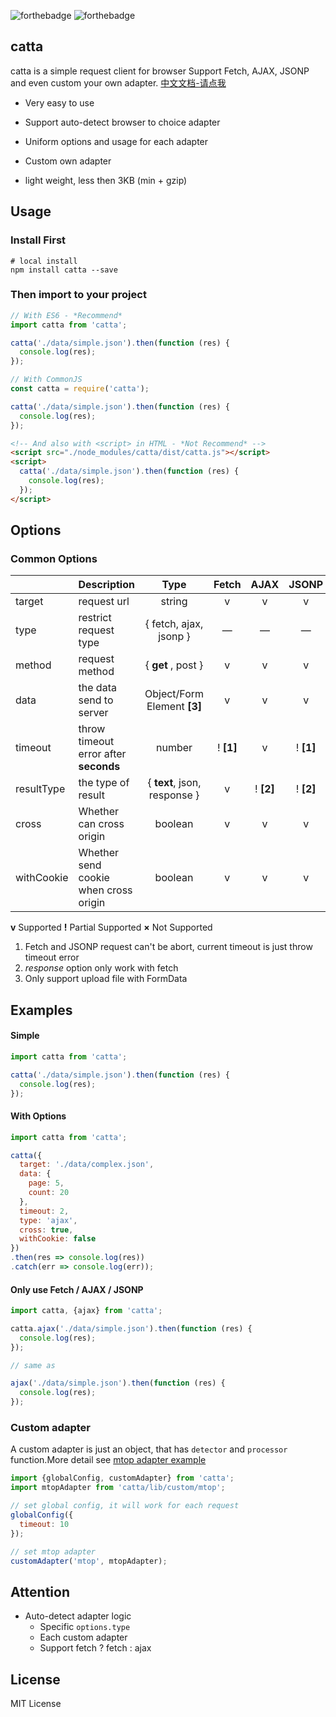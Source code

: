 ![forthebadge](http://forthebadge.com/images/badges/uses-js.svg) ![forthebadge](http://forthebadge.com/images/badges/built-with-love.svg)

## catta
catta is a simple request client for browser
Support Fetch, AJAX, JSONP and even custom your own adapter.
[中文文档-请点我](https://github.com/deft-party/catta/blob/master/README-zhCN.md)

- Very easy to use

- Support auto-detect browser to choice adapter

- Uniform options and usage for each adapter

- Custom own adapter

- light weight, less then 3KB (min + gzip)



## Usage

### Install First

```shell
# local install
npm install catta --save
```



### Then import to your project

```javascript
// With ES6 - *Recommend*
import catta from 'catta';

catta('./data/simple.json').then(function (res) {
  console.log(res);
});
```

```javascript
// With CommonJS
const catta = require('catta');

catta('./data/simple.json').then(function (res) {
  console.log(res);
});
```

```html
<!-- And also with <script> in HTML - *Not Recommend* -->
<script src="./node_modules/catta/dist/catta.js"></script>
<script>
  catta('./data/simple.json').then(function (res) {
    console.log(res);
  });
</script>
```



## Options

### Common Options

|            | Description                           |             Type             |   Fetch   |   AJAX    |   JSONP   |
| ---------- | :------------------------------------ | :--------------------------: | :-------: | :-------: | :-------: |
| target     | request url                           |            string            |     v     |     v     |     v     |
| type       | restrict request type                 |    { fetch, ajax, jsonp }    |     —     |     —     |     —     |
| method     | request method                        |      { **get** , post }      |     v     |     v     |     v     |
| data       | the data send to server               | Object/Form Element **[3]**  |     v     |     v     |     v     |
| timeout    | throw timeout error after **seconds** |            number            | ! **[1]** |     v     | ! **[1]** |
| resultType | the type of result                    | { **text**, json, response } |     v     | ! **[2]** | ! **[2]** |
| cross      | Whether can cross origin              |           boolean            |     v     |     v     |     v     |
| withCookie | Whether send cookie when cross origin |           boolean            |     v     |     v     |     v     |

**v**  Supported      **!** Partial Supported      **×** Not Supported

1. Fetch and JSONP request can't be abort, current timeout is just throw timeout error
2. *response* option only work with fetch
3. Only support upload file with FormData



## Examples

#### Simple

```javascript
import catta from 'catta';

catta('./data/simple.json').then(function (res) {
  console.log(res);
});
```



#### With Options

```javascript
import catta from 'catta';

catta({
  target: './data/complex.json',
  data: {
    page: 5,
    count: 20
  },
  timeout: 2, 
  type: 'ajax',
  cross: true,
  withCookie: false
})
.then(res => console.log(res))
.catch(err => console.log(err));
```



#### Only use Fetch / AJAX / JSONP

```javascript
import catta, {ajax} from 'catta';

catta.ajax('./data/simple.json').then(function (res) {
  console.log(res);
});

// same as

ajax('./data/simple.json').then(function (res) {
  console.log(res);
});
```



### Custom adapter

A custom adapter is just an object, that has `detector` and `processor` function.More detail see [mtop adapter example](https://github.com/Joker-Jelly/catta/blob/master/lib/custom/mtop.js)

```javascript
import {globalConfig, customAdapter} from 'catta';
import mtopAdapter from 'catta/lib/custom/mtop';

// set global config, it will work for each request
globalConfig({
  timeout: 10
});

// set mtop adapter
customAdapter('mtop', mtopAdapter);
```



## Attention

- Auto-detect adapter logic
  - Specific `options.type`
  - Each custom adapter
  - Support fetch ? fetch : ajax



## License

MIT License
